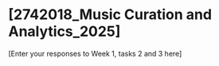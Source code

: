 
# \[2742018_Music Curation and Analytics_2025\]
<!-- Version 1.0 -->
\[Enter your responses to Week 1, tasks 2 and 3 here\]
